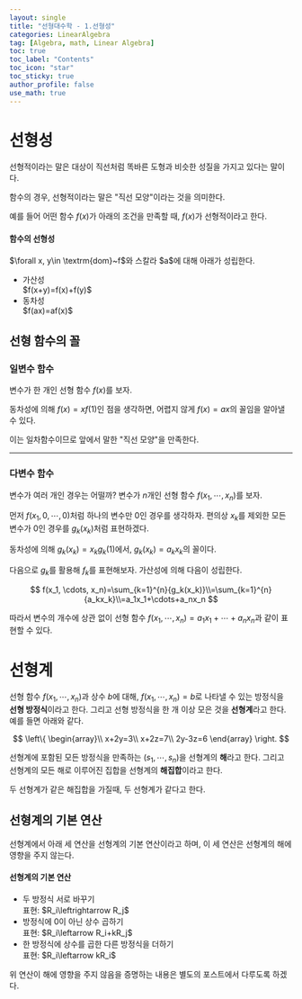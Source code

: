 ```yaml
---
layout: single
title: "선형대수학 - 1.선형성"
categories: LinearAlgebra
tag: [Algebra, math, Linear Algebra]
toc: true
toc_label: "Contents"
toc_icon: "star"
toc_sticky: true
author_profile: false
use_math: true
---
```


# 선형성

선형적이라는 말은 대상이 직선처럼 똑바른 도형과 비슷한 성질을 가지고 있다는 말이다.

함수의 경우, 선형적이라는 말은 "직선 모양"이라는 것을 의미한다.

예를 들어 어떤 함수 $f(x)$가 아래의 조건을 만족할 때, $f(x)$가 선형적이라고 한다.

<div class="notice--info">
    <h4>
        함수의 선형성
    </h4>
    <p>
        $\forall x, y\in \textrm{dom}~f$와 스칼라 $a$에 대해 아래가 성립한다.
    </p>
    <ul>
        <li>가산성<br>
    		$f(x+y)=f(x)+f(y)$</li>
        <li>동차성<br>
            $f(ax)=af(x)$</li>
    </ul>
</div>

## 선형 함수의 꼴

### 일변수 함수

변수가 한 개인 선형 함수 $f(x)$를 보자. 

동차성에 의해 $f(x)=xf(1)$인 점을 생각하면, 어렵지 않게 $f(x)=ax$의 꼴임을 알아낼 수 있다.

이는 일차함수이므로 앞에서 말한 "직선 모양"을 만족한다.

---

### 다변수 함수

변수가 여러 개인 경우는 어떨까? 변수가 $n$개인 선형 함수 $f(x_1, \cdots, x_n)$를 보자. 

먼저 $f(x_1, 0, \cdots, 0)$처럼 하나의 변수만 $0$인 경우를 생각하자. 편의상 $x_k$를 제외한 모든 변수가 $0$인 경우를 $g_k(x_k)$처럼 표현하겠다.

동차성에 의해 $g_k(x_k)=x_kg_k(1)$에서, $g_k(x_k)=a_kx_k$의 꼴이다.

다음으로 $g_k$를 활용해 $f_k$를 표현해보자. 가산성에 의해 다음이 성립한다.<br>


$$
f(x_1, \cdots, x_n)=\sum_{k=1}^{n}{g_k(x_k)}\\=\sum_{k=1}^{n}{a_kx_k}\\=a_1x_1+\cdots+a_nx_n
$$


따라서 변수의 개수에 상관 없이 선형 함수 $f(x_1, \cdots, x_n)=a_1x_1+\cdots+a_nx_n$과 같이 표현할 수 있다.

# 선형계

선형 함수 $f(x_1, \cdots, x_n)$과 상수 $b$에 대해, $f(x_1, \cdots, x_n)=b$로 나타낼 수 있는 방정식을 **선형 방정식**이라고 한다. 그리고 선형 방정식을 한 개 이상 모은 것을 **선형계**라고 한다. 예를 들면 아래와 같다.


$$
\left\{ \begin{array}\\
x+2y=3\\
x+2z=7\\
2y-3z=6
\end{array} \right.
$$


선형계에 포함된 모든 방정식을 만족하는 $(s_1, \cdots, s_n)$을 선형계의 **해**라고 한다. 그리고 선형계의 모든 해로 이루어진 집합을 선형계의 **해집합**이라고 한다.

두 선형계가 같은 해집합을 가질때, 두 선형계가 같다고 한다.

## 선형계의 기본 연산

선형계에서 아래 세 연산을 선형계의 기본 연산이라고 하며, 이 세 연산은 선형계의 해에 영향을 주지 않는다.

<div class="notice--info">
    <h4>
        선형계의 기본 연산
    </h4>
    <ul>
        <li>두 방정식 서로 바꾸기<br>
        표현: $R_i\leftrightarrow R_j$</li>
        <li>방정식에 0이 아닌 상수 곱하기<br>
        표현: $R_i\leftarrow R_i+kR_j$</li>
        <li>한 방정식에 상수를 곱한 다른 방정식을 더하기<br>
        표현: $R_i\leftarrow kR_i$</li>
    </ul>
</div>

위 연산이 해에 영향을 주지 않음을 증명하는 내용은 별도의 포스트에서 다루도록 하겠다.